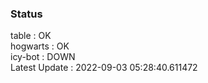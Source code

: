 ### Status


table : OK  
hogwarts : OK  
icy-bot : DOWN  
Latest Update : 2022-09-03 05:28:40.611472
